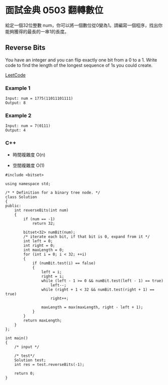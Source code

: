 # 面試金典 0503 翻轉數位

給定一個32位整數 num，你可以將一個數位從0變為1。請編寫一個程序，找出你能夠獲得的最長的一串1的長度。
 
##  Reverse Bits

You have an integer and you can flip exactly one bit from a 0 to a 1. Write code to find the length of the longest sequence of 1s you could create.

[LeetCode](https://leetcode-cn.com/problems/reverse-bits-lcci)


### Example 1

```
Input: num = 1775(11011101111)
Output: 8
```

### Example 2

```
Input: num = 7(0111)
Output: 4
```

### C++ 

* 時間複雜度 O(n) 

* 空間複雜度 O(1)

```
#include <bitset>

using namespace std;

/* * Definition for a binary tree node. */
class Solution
{
public:
    int reverseBits(int num)
    {
        if (num == -1)
            return 32;
            
        bitset<32> numBit(num);
        /* iterate each bit, if that bit is 0, expand from it */
        int left = 0;
        int right = 0;
        int maxLength = 0;
        for (int i = 0; i < 32; ++i)
        {
            if (numBit.test(i) == false)
            {
                left = i;
                right = i;
                while (left - 1 >= 0 && numBit.test(left - 1) == true)
                    left--;
                while (right + 1 < 32 && numBit.test(right + 1) == true)
                    right++;

                maxLength = max(maxLength, right - left + 1);
            }
        }
        return maxLength;
    }
};

int main()
{
    /* input */

    /* test*/
    Solution test;
    int res = test.reverseBits(-1);

    return 0;
}
```
